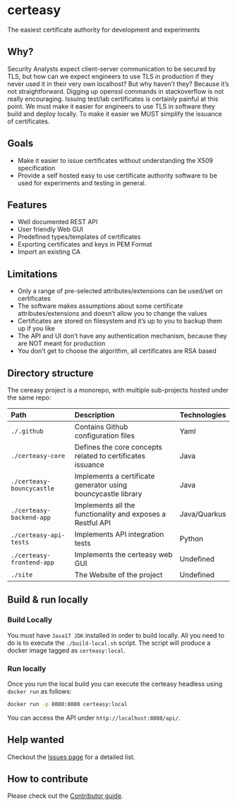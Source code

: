 # certeasy
The easiest certificate authority for development and experiments

## Why?
Security Analysts expect client-server communication to be secured by TLS, but how can we expect engineers to use TLS in production if they never used it in their very own localhost? But why haven’t they? Because it’s not straightforward. 
Digging up openssl commands in stackoverflow is not really encouraging. Issuing test/lab certificates is certainly painful at this point. We must make it easier for engineers to use TLS in software they build and deploy locally. To make it easier we MUST simplify the issuance of certificates.

## Goals
* Make it easier to issue certificates without understanding the X509 specification
* Provide a self hosted easy to use certificate authority software to be used for experiments and testing in general.


## Features

* Well documented REST API
* User friendly Web GUI
* Predefined types/templates of certificates
* Exporting certificates and keys in PEM Format
* Import an existing CA

## Limitations

* Only a range of pre-selected attributes/extensions can be used/set on certificates
* The software makes assumptions about some certificate attributes/extensions and doesn’t allow you to change the values
* Certificates are stored on filesystem and it’s up to you to backup them up if you like
* The API and UI don’t have any authentication mechanism, because they are NOT meant for production
* You don’t get to choose the algorithm, all certificates are RSA based

## Directory structure

The cereasy project is a monorepo, with multiple sub-projects hosted under the same repo:

| Path               | Description        | Technologies |
| :---               | :---               | :---         |
| `./.github` | Contains Github configuration files | Yaml  |
| `./certeasy-core` | Defines the core concepts related to certificates issuance | Java  |
| `./certeasy-bouncycastle` | Implements a certificate generator using bouncycastle library | Java |
| `./certeasy-backend-app` | Implements all the functionality and exposes a Restful API | Java/Quarkus |
| `./certeasy-api-tests` | Implements API integration tests | Python |
| `./certeasy-frontend-app` | Implements the certeasy web GUI | Undefined |
| `./site` | The Website of the project | Undefined |


## Build & run locally

### Build Locally
You must have `Java17 JDK` installed in order to build locally.
All you need to do is to execute the `./build-local.sh` script. The script will produce a docker image tagged as `certeasy:local`.

### Run locally
Once you run the local build you can execute the certeasy headless using `docker run` as follows:
```bash
docker run -p 8080:8080 certeasy:local
```
You can access the API under `http://localhost:8080/api/`.

## Help wanted
Checkout the [Issues page](https://github.com/emjunior258/certeasy/issues) for a detailed list.

## How to contribute
Please check out the [Contributor guide](CONTRIBUTING.md).